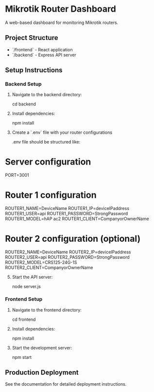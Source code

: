 # Mikrotik Router Dashboard

A web-based dashboard for monitoring Mikrotik routers.

## Project Structure

- \`/frontend\` - React application
- \`/backend\` - Express API server

## Setup Instructions

### Backend Setup

1. Navigate to the backend directory:
   
   cd backend
   

2. Install dependencies:
   
   npm install
   

3. Create a \`.env\` file with your router configurations

   .env file should be structured like:
   
# Server configuration
PORT=3001

# Router 1 configuration
ROUTER1_NAME=DeviceName
ROUTER1_IP=deviceIPaddress
ROUTER1_USER=api
ROUTER1_PASSWORD=StrongPassword
ROUTER1_MODEL=hAP ac2
ROUTER1_CLIENT=CompanyorOwnerName

# Router 2 configuration (optional)
ROUTER2_NAME=DeviceName
ROUTER2_IP=deviceIPaddress
ROUTER2_USER=api
ROUTER2_PASSWORD=StrongPassword
ROUTER2_MODEL=CRS125-24G-1S
ROUTER2_CLIENT=CompanyorOwnerName


5. Start the API server:
   
   node server.js
   

### Frontend Setup

1. Navigate to the frontend directory:
   
   cd frontend
   

2. Install dependencies:
   
   npm install
   

3. Start the development server:
   
   npm start
   

## Production Deployment

See the documentation for detailed deployment instructions.
